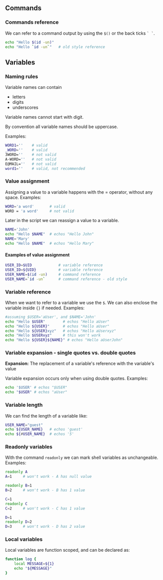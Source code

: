 ## Commands
### Commands reference
We can refer to a command output by using the `$()` or the back ticks `` ` ` ``.
```bash
echo "Hello $(id -un)"
echo "Hello `id -un`"   # old style reference
```


## Variables
### Naming rules
Variable names can contain
- letters
- digits
- underscores

Variable names cannot start with digit.

By convention all variable names should be uppercase.

Examples:
```bash
WORD1=''	# valid
_WORD=''	# valid
3WORD=''	# not valid
A-WORD=''	# not valid
E@MAIL=''	# not valid
word1=''    # valid, not recommended
```

### Value assignment
Assigning a value to a variable happens with the = operator, without any space. Examples:<br>
```bash
WORD='a word'		# valid
WORD = 'a word'		# not valid
```
Later in the script we can reassign a value to a variable.

```bash
NAME='John'
echo "Hello $NAME"  # echos "Hello John"
NAME='Mary'
echo "Hello $NAME"  # echos "Hello Mary"
```
#### Examples of value assignment
```bash
USER_ID=$UID            # variable reference
USER_ID=${UID}          # variable reference
USER_NAME=$(id -un)     # command reference
USER_NAME=`id -un`      # command reference - old style
```

### Variable reference
When we want to refer to a variable we use the `$`. We can also enclose the variable inside `{}` if needed.
Examples:
```bash
#assuming $USER='aUser', and $NAME='John'
echo "Hello $USER"        # echos "Hello aUser"
echo "Hello ${USER}"      # echos "Hello aUser"
echo "Hello ${USER}xyz"   # echos "Hello aUserxyz"
echo "Hello $USERxyz"     # this won't work
echo "Hello ${USER}${NAME}" # echos "Hello aUserJohn"
```

### Variable expansion - single quotes vs. double quotes
**Expansion:** The replacement of a variable's reference with the variable's value

Variable expansion occurs only when using double quotes. Examples:
```bash
echo '$USER' # echos "$USER"
echo "$USER" # echos "aUser"
```

### Variable length
We can find the length of a variable like:
```bash
USER_NAME="guest"
echo ${USER_NAME}   # echos 'guest'
echo ${#USER_NAME}  # echos '5'
```

### Readonly variables
With the command `readonly` we can mark shell variables as unchangeable. Examples:
```bash
readonly A
A=1     # won't work - A has null value

readonly B=1
B=2     # won't work - B has 1 value

C=1
readonly C
C=2     # won't work - C has 1 value

D=1
readonly D=2
D=3     # won't work - D has 2 value
```

### Local variables
Local variables are function scoped, and can be declared as:
```bash
function log {
    local MESSAGE=${1}
    echo "${MESSAGE}"
}
```
